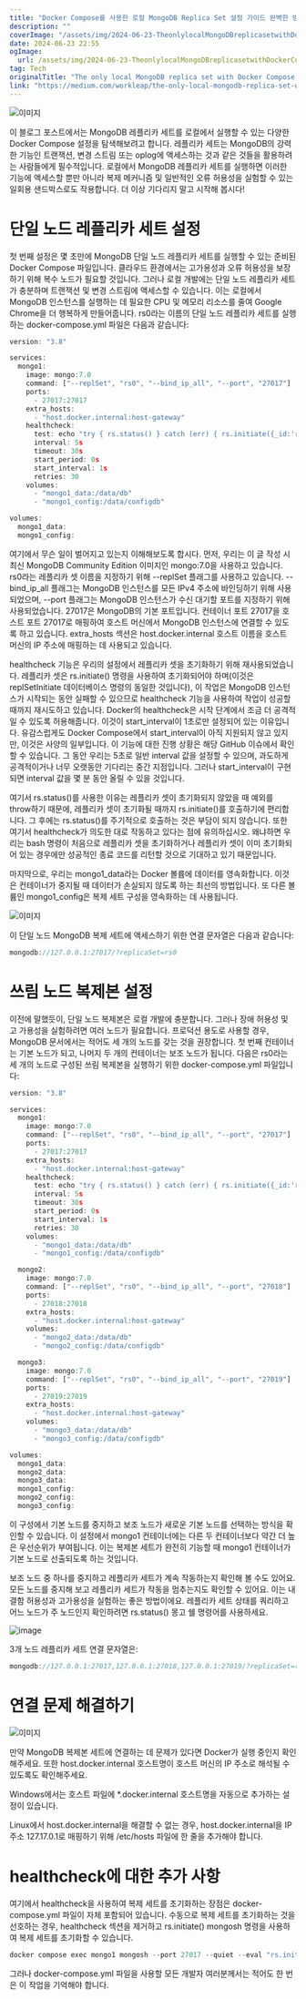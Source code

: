 ```yaml
---
title: "Docker Compose를 사용한 로컬 MongoDB Replica Set 설정 가이드 완벽한 방법"
description: ""
coverImage: "/assets/img/2024-06-23-TheonlylocalMongoDBreplicasetwithDockerComposeguideyoulleverneed_0.png"
date: 2024-06-23 22:55
ogImage:
  url: /assets/img/2024-06-23-TheonlylocalMongoDBreplicasetwithDockerComposeguideyoulleverneed_0.png
tag: Tech
originalTitle: "The only local MongoDB replica set with Docker Compose guide you’ll ever need!"
link: "https://medium.com/workleap/the-only-local-mongodb-replica-set-with-docker-compose-guide-youll-ever-need-2f0b74dd8384"
---
```


![이미지](/assets/img/2024-06-23-TheonlylocalMongoDBreplicasetwithDockerComposeguideyoulleverneed_0.png)

이 블로그 포스트에서는 MongoDB 레플리카 세트를 로컬에서 실행할 수 있는 다양한 Docker Compose 설정을 탐색해보려고 합니다. 레플리카 세트는 MongoDB의 강력한 기능인 트랜잭션, 변경 스트림 또는 oplog에 액세스하는 것과 같은 것들을 활용하려는 사람들에게 필수적입니다. 로컬에서 MongoDB 레플리카 세트를 실행하면 이러한 기능에 액세스할 뿐만 아니라 복제 메커니즘 및 일반적인 오류 허용성을 실험할 수 있는 일회용 샌드박스로도 작용합니다. 더 이상 기다리지 말고 시작해 봅시다!

# 단일 노드 레플리카 세트 설정

첫 번째 설정은 몇 초만에 MongoDB 단일 노드 레플리카 세트를 실행할 수 있는 준비된 Docker Compose 파일입니다. 클라우드 환경에서는 고가용성과 오류 허용성을 보장하기 위해 복수 노드가 필요할 것입니다. 그러나 로컬 개발에는 단일 노드 레플리카 세트가 충분하며 트랜잭션 및 변경 스트림에 액세스할 수 있습니다. 이는 로컬에서 MongoDB 인스턴스를 실행하는 데 필요한 CPU 및 메모리 리소스를 줄여 Google Chrome을 더 행복하게 만들어줍니다. rs0라는 이름의 단일 노드 레플리카 세트를 실행하는 docker-compose.yml 파일은 다음과 같습니다:

<div class="content-ad"></div>

```js
version: "3.8"

services:
  mongo1:
    image: mongo:7.0
    command: ["--replSet", "rs0", "--bind_ip_all", "--port", "27017"]
    ports:
      - 27017:27017
    extra_hosts:
      - "host.docker.internal:host-gateway"
    healthcheck:
      test: echo "try { rs.status() } catch (err) { rs.initiate({_id:'rs0',members:[{_id:0,host:'host.docker.internal:27017'}]}) }" | mongosh --port 27017 --quiet
      interval: 5s
      timeout: 30s
      start_period: 0s
      start_interval: 1s
      retries: 30
    volumes:
      - "mongo1_data:/data/db"
      - "mongo1_config:/data/configdb"

volumes:
  mongo1_data:
  mongo1_config:
```

여기에서 무슨 일이 벌어지고 있는지 이해해보도록 합시다. 먼저, 우리는 이 글 작성 시 최신 MongoDB Community Edition 이미지인 mongo:7.0을 사용하고 있습니다. rs0라는 레플리카 셋 이름을 지정하기 위해 --replSet 플래그를 사용하고 있습니다. --bind_ip_all 플래그는 MongoDB 인스턴스를 모든 IPv4 주소에 바인딩하기 위해 사용되었으며, --port 플래그는 MongoDB 인스턴스가 수신 대기할 포트를 지정하기 위해 사용되었습니다. 27017은 MongoDB의 기본 포트입니다. 컨테이너 포트 27017을 호스트 포트 27017로 매핑하여 호스트 머신에서 MongoDB 인스턴스에 연결할 수 있도록 하고 있습니다. extra_hosts 섹션은 host.docker.internal 호스트 이름을 호스트 머신의 IP 주소에 매핑하는 데 사용되고 있습니다.

healthcheck 기능은 우리의 설정에서 레플리카 셋을 초기화하기 위해 재사용되었습니다. 레플리카 셋은 rs.initiate() 명령을 사용하여 초기화되어야 하며(이것은 replSetInitiate 데이터베이스 명령의 동일한 것입니다), 이 작업은 MongoDB 인스턴스가 시작되는 동안 실패할 수 있으므로 healthcheck 기능을 사용하여 작업이 성공할 때까지 재시도하고 있습니다. Docker의 healthcheck은 시작 단계에서 조금 더 공격적일 수 있도록 허용해줍니다. 이것이 start_interval이 1초로만 설정되어 있는 이유입니다. 유감스럽게도 Docker Compose에서 start_interval이 아직 지원되지 않고 있지만, 이것은 사양의 일부입니다. 이 기능에 대한 진행 상황은 해당 GitHub 이슈에서 확인할 수 있습니다. 그 동안 우리는 5초로 일반 interval 값을 설정할 수 있으며, 과도하게 공격적이거나 너무 오랫동안 기다리는 중간 지점입니다. 그러나 start_interval이 구현되면 interval 값을 몇 분 동안 올릴 수 있을 것입니다.

여기서 rs.status()를 사용한 이유는 레플리카 셋이 초기화되지 않았을 때 예외를 throw하기 때문에, 레플리카 셋이 초기화될 때까지 rs.initiate()를 호출하기에 편리합니다. 그 후에는 rs.status()를 주기적으로 호출하는 것은 부담이 되지 않습니다. 또한 여기서 healthcheck가 의도한 대로 작동하고 있다는 점에 유의하십시오. 왜냐하면 우리는 bash 명령이 처음으로 레플리카 셋을 초기화하거나 레플리카 셋이 이미 초기화되어 있는 경우에만 성공적인 종료 코드를 리턴할 것으로 기대하고 있기 때문입니다.

<div class="content-ad"></div>

마지막으로, 우리는 mongo1_data라는 Docker 볼륨에 데이터를 영속화합니다. 이것은 컨테이너가 중지될 때 데이터가 손실되지 않도록 하는 최선의 방법입니다. 또 다른 볼륨인 mongo1_config은 복제 세트 구성을 영속화하는 데 사용됩니다.

![이미지](https://miro.medium.com/v2/resize:fit:1400/1*4FJZGrr5m7VuvOk-SmYxcg.gif)

이 단일 노드 MongoDB 복제 세트에 액세스하기 위한 연결 문자열은 다음과 같습니다:

```js
mongodb://127.0.0.1:27017/?replicaSet=rs0
```

<div class="content-ad"></div>

# 쓰림 노드 복제본 설정

이전에 말했듯이, 단일 노드 복제본은 로컬 개발에 충분합니다. 그러나 장애 허용성 및 고 가용성을 실험하려면 여러 노드가 필요합니다. 프로덕션 용도로 사용할 경우, MongoDB 문서에서는 적어도 세 개의 노드를 갖는 것을 권장합니다. 첫 번째 컨테이너는 기본 노드가 되고, 나머지 두 개의 컨테이너는 보조 노드가 됩니다. 다음은 rs0라는 세 개의 노드로 구성된 쓰림 복제본을 실행하기 위한 docker-compose.yml 파일입니다:

```js
version: "3.8"

services:
  mongo1:
    image: mongo:7.0
    command: ["--replSet", "rs0", "--bind_ip_all", "--port", "27017"]
    ports:
      - 27017:27017
    extra_hosts:
      - "host.docker.internal:host-gateway"
    healthcheck:
      test: echo "try { rs.status() } catch (err) { rs.initiate({_id:'rs0',members:[{_id:0,host:'host.docker.internal:27017',priority:1},{_id:1,host:'host.docker.internal:27018',priority:0.5},{_id:2,host:'host.docker.internal:27019',priority:0.5}]}) }" | mongosh --port 27017 --quiet
      interval: 5s
      timeout: 30s
      start_period: 0s
      start_interval: 1s
      retries: 30
    volumes:
      - "mongo1_data:/data/db"
      - "mongo1_config:/data/configdb"

  mongo2:
    image: mongo:7.0
    command: ["--replSet", "rs0", "--bind_ip_all", "--port", "27018"]
    ports:
      - 27018:27018
    extra_hosts:
      - "host.docker.internal:host-gateway"
    volumes:
      - "mongo2_data:/data/db"
      - "mongo2_config:/data/configdb"

  mongo3:
    image: mongo:7.0
    command: ["--replSet", "rs0", "--bind_ip_all", "--port", "27019"]
    ports:
      - 27019:27019
    extra_hosts:
      - "host.docker.internal:host-gateway"
    volumes:
      - "mongo3_data:/data/db"
      - "mongo3_config:/data/configdb"

volumes:
  mongo1_data:
  mongo2_data:
  mongo3_data:
  mongo1_config:
  mongo2_config:
  mongo3_config:
```

이 구성에서 기본 노드를 중지하고 보조 노드가 새로운 기본 노드를 선택하는 방식을 확인할 수 있습니다. 이 설정에서 mongo1 컨테이너에는 다른 두 컨테이너보다 약간 더 높은 우선순위가 부여됩니다. 이는 복제본 세트가 완전히 기능할 때 mongo1 컨테이너가 기본 노드로 선출되도록 하는 것입니다.

<div class="content-ad"></div>

보조 노드 중 하나를 중지하고 레플리카 세트가 계속 작동하는지 확인해 볼 수도 있어요. 모든 노드를 중지해 보고 레플리카 세트가 작동을 멈추는지도 확인할 수 있어요. 이는 내결함 허용성과 고가용성을 실험하는 좋은 방법이에요. 레플리카 세트 상태를 쿼리하고 어느 노드가 주 노드인지 확인하려면 rs.status() 몽고 쉘 명령어를 사용하세요.

![image](https://miro.medium.com/v2/resize:fit:1400/1*w9Oxx6FtrIJ4SMj2ySOApA.gif)

3개 노드 레플리카 세트 연결 문자열은:

```js
mongodb://127.0.0.1:27017,127.0.0.1:27018,127.0.0.1:27019/?replicaSet=rs0
```

<div class="content-ad"></div>

# 연결 문제 해결하기

![이미지](/assets/img/2024-06-23-TheonlylocalMongoDBreplicasetwithDockerComposeguideyoulleverneed_1.png)

만약 MongoDB 복제본 세트에 연결하는 데 문제가 있다면 Docker가 실행 중인지 확인해주세요. 또한 host.docker.internal 호스트명이 호스트 머신의 IP 주소로 해석될 수 있도록도 확인해주세요.

Windows에서는 호스트 파일에 \*.docker.internal 호스트명을 자동으로 추가하는 설정이 있습니다.

<div class="content-ad"></div>

Linux에서 host.docker.internal을 해결할 수 없는 경우, host.docker.internal을 IP 주소 127.17.0.1로 매핑하기 위해 /etc/hosts 파일에 한 줄을 추가해야 합니다.

# healthcheck에 대한 추가 사항

여기에서 healthcheck을 사용하여 복제 세트를 초기화하는 장점은 docker-compose.yml 파일이 자체 포함되어 있습니다. 수동으로 복제 세트를 초기화하는 것을 선호하는 경우, healthcheck 섹션을 제거하고 rs.initiate() mongosh 명령을 사용하여 복제 세트를 초기화할 수 있습니다.

```js
docker compose exec mongo1 mongosh --port 27017 --quiet --eval "rs.initiate({...})" --json relaxed
```

<div class="content-ad"></div>

그러나 docker-compose.yml 파일을 사용할 모든 개발자 여러분께서는 적어도 한 번은 이 작업을 기억해야 합니다.
